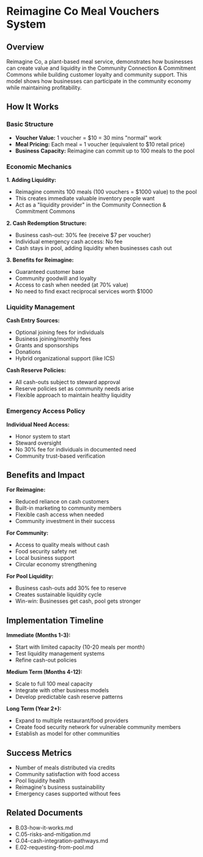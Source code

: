 # Reimagine Co Meal Vouchers System

## Overview

Reimagine Co, a plant-based meal service, demonstrates how businesses can create value and liquidity in the Community Connection & Commitment Commons while building customer loyalty and community support. This model shows how businesses can participate in the community economy while maintaining profitability.

## How It Works

### Basic Structure
- **Voucher Value:** 1 voucher = $10 = 30 mins "normal" work
- **Meal Pricing:** Each meal = 1 voucher (equivalent to $10 retail price)
- **Business Capacity:** Reimagine can commit up to 100 meals to the pool

### Economic Mechanics

**1. Adding Liquidity:**
- Reimagine commits 100 meals (100 vouchers = $1000 value) to the pool
- This creates immediate valuable inventory people want
- Act as a "liquidity provider" in the Community Connection & Commitment Commons

**2. Cash Redemption Structure:**
- Business cash-out: 30% fee (receive $7 per voucher)
- Individual emergency cash access: No fee
- Cash stays in pool, adding liquidity when businesses cash out

**3. Benefits for Reimagine:**
- Guaranteed customer base
- Community goodwill and loyalty
- Access to cash when needed (at 70% value)
- No need to find exact reciprocal services worth $1000

### Liquidity Management

**Cash Entry Sources:**
- Optional joining fees for individuals
- Business joining/monthly fees
- Grants and sponsorships
- Donations
- Hybrid organizational support (like ICS)

**Cash Reserve Policies:**
- All cash-outs subject to steward approval
- Reserve policies set as community needs arise
- Flexible approach to maintain healthy liquidity

### Emergency Access Policy

**Individual Need Access:**
- Honor system to start
- Steward oversight
- No 30% fee for individuals in documented need
- Community trust-based verification

## Benefits and Impact

**For Reimagine:**
- Reduced reliance on cash customers
- Built-in marketing to community members
- Flexible cash access when needed
- Community investment in their success

**For Community:**
- Access to quality meals without cash
- Food security safety net
- Local business support
- Circular economy strengthening

**For Pool Liquidity:**
- Business cash-outs add 30% fee to reserve
- Creates sustainable liquidity cycle
- Win-win: Businesses get cash, pool gets stronger

## Implementation Timeline

**Immediate (Months 1-3):**
- Start with limited capacity (10-20 meals per month)
- Test liquidity management systems
- Refine cash-out policies

**Medium Term (Months 4-12):**
- Scale to full 100 meal capacity
- Integrate with other business models
- Develop predictable cash reserve patterns

**Long Term (Year 2+):**
- Expand to multiple restaurant/food providers
- Create food security network for vulnerable community members
- Establish as model for other communities

## Success Metrics

- Number of meals distributed via credits
- Community satisfaction with food access
- Pool liquidity health
- Reimagine's business sustainability
- Emergency cases supported without fees

## Related Documents

- B.03-how-it-works.md
- C.05-risks-and-mitigation.md
- G.04-cash-integration-pathways.md
- E.02-requesting-from-pool.md
